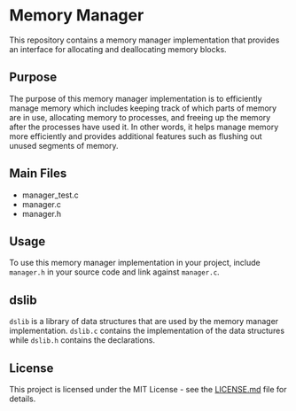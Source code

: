 # Memory Manager

This repository contains a memory manager implementation that provides an interface for allocating and deallocating memory blocks.


## Purpose

The purpose of this memory manager implementation is to efficiently manage memory which includes keeping track of which parts of memory are in use, allocating memory to processes, and freeing up the memory after the processes have used it. In other words, it helps manage memory more efficiently and provides additional features such as flushing out unused segments of memory.

## Main Files

- manager_test.c
- manager.c
- manager.h

## Usage

To use this memory manager implementation in your project, include `manager.h` in your source code and link against `manager.c`.

## dslib

`dslib` is a library of data structures that are used by the memory manager implementation.
`dslib.c` contains the implementation of the data structures while `dslib.h` contains the declarations.

## License

This project is licensed under the MIT License - see the [LICENSE.md](LICENSE.md) file for details.
